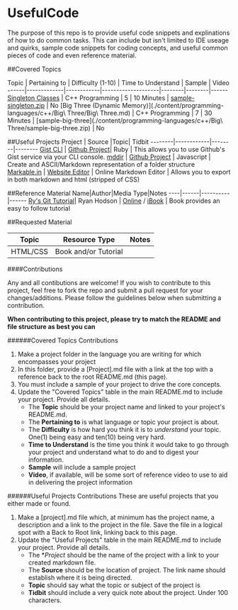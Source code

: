 UsefulCode
==========

The purpose of this repo is to provide useful code snippets and explinations of how to do common tasks. This can include but isn't limited to IDE useage and quirks, sample code snippets for coding concepts, and useful common pieces of code and even reference material.

##Covered Topics

Topic | Pertaining to | Difficulty (1-10) | Time to Understand | Sample | Video
------|-------------|------------|--------------------|--------|--------|------
[Singleton Classes](./content/programming-languages/c++/Singleton/Singleton.md) | C++ Programming | 5 | 10 Minutes | [sample-singleton.zip](./content/programming-languages/c++/Singleton/sample-singleton.zip) | No
[Big Three (Dynamic Memory)](./content/programming-languages/c++/Big\ Three/Big\ Three.md) | C++ Programming | 7 | 30 Minutes | [sample-big-three](./content/programming-languages/c++/Big\ Three/sample-big-three.zip) | No

##Useful Projects
Project | Source |Topic| Tidbit
--------|------------|--------|--------
[Gist CLI](./content/interesting-projects/github/gist-cli.md) | [Github Project](https://github.com/defunkt/gist)| Ruby | This allows you to use Github's Gist service via your CLI console.
[mddir](./content/interesting-projects/github/mddir.md) | [Github Project](https://github.com/JohnByrneRepo/mddir) | Javascript | Create and ASCII/Markdown representation of a folder structure
[Markable.in](./content/useful-websites/tools/markable.md) | [Website Editor](http://markable.in/editor/#) | Online Markdown Editor | Allows you to export in both markdown and html (stripped of CSS)

##Reference Material
Name|Author|Media Type|Notes
----|------|----------|------
[Ry's Git Tutorial](./content/useful-websites/learning/books/rypress-git-tutorial.md)| Ryan Hodson | [Online](http://rypress.com/tutorials/git/index) / [iBook](https://itunes.apple.com/us/book/rys-git-tutorial/id948451323?mt=11) | Book provides an easy to follow tutorial

##Requested Material

Topic | Resource Type | Notes
------|---------------|-------
HTML/CSS | Book and/or Tutorial | 

####Contributions

Any and all contibutions are welcome! If you wish to contribute to this project, feel free to fork the repo and submit a pull request for your changes/additions. Please follow the guidelines below when submitting a contribution.

**When contributing to this project, please try to match the README and file structure as best you can**

######Covered Topics Contributions
1. Make a project folder in the language you are writing for which encompasses your project
2. In this folder, provide a [Project].md file with a link at the top with a reference back to the root README.md (this page).
3. You must include a sample of your project to drive the core concepts.
4. Update the "Covered Topics" table in the main README.md to include your project. Provide all details.
    - The **Topic** should be your project name and linked to your project's README.md.
    - The **Pertaining to** is what language or topic your project is about.
    - The **Difficulty** is how hard you think it is to *understand* your topic. One(1) being easy and ten(10) being very hard.
    - **Time to Understand** is the time you think it would take to go through your project and understand what to do and to digest your information.
    - **Sample** will include a sample project
    - **Video**, if available, will be some sort of reference video to use to aid in delivering the project information
    
######Useful Projects Contributions
These are useful projects that you either made or found.

1. Make a [project].md file which, at minimum has the project name, a description and a link to the project in the file. Save the file in a logical spot with a Back to Root link, linking back to this page.
2. Update the "Useful Projects" table in the main README.md to include your project. Provide all details.
    - The **Project* should be the name of the project with a link to your created markdown file.
    - The **Source** should be the location of project. The link name should establish where it is being directed.
    - **Topic** should say what the topic or subject of the project is
    - **Tidbit** should include a very quick note about the project. Under 100 characters.






